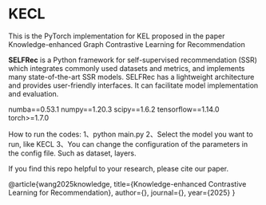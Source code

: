 # KECL
This is the PyTorch implementation for KEL proposed in the paper Knowledge-enhanced Graph Contrastive Learning for Recommendation

**SELFRec** is a Python framework for self-supervised recommendation (SSR) which integrates commonly used datasets and metrics, and implements many state-of-the-art SSR models. SELFRec has a lightweight architecture and provides user-friendly interfaces. It can facilitate model implementation and evaluation.

numba==0.53.1
numpy==1.20.3
scipy==1.6.2
tensorflow==1.14.0
torch>=1.7.0

How to run the codes:
1、python main.py
2、Select the model you want to run, like KECL
3、You can change the configuration of the parameters in the config file. Such as dataset, layers.

If you find this repo helpful to your research, please cite our paper.

@article{wang2025knowledge,
title={Knowledge-enhanced Contrastive Learning for Recommendation},
author={},
journal={},
year={2025}
}
